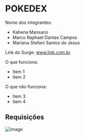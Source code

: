 # POKEDEX

Nome dos integrantes: 
- Kahena Mansano
- Marco Raphael Dantas Campos
- Mariana Stefani Santos de Jesus

Link do Surge: www.link.com.br

O que funciona:
- Item 1
- Item 2

O que não funciona: 
- Item 3
- Item 4


## Requisições
![image](https://user-images.githubusercontent.com/80788293/147974430-0197c67f-5f46-45f2-b0a0-333132e83594.png)
